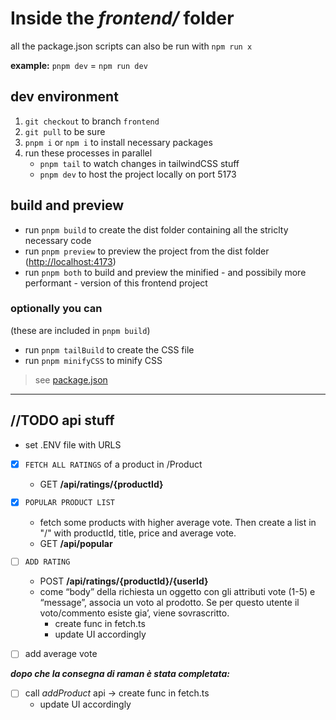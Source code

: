 # Inside the _frontend/_ folder

all the package.json scripts can also be run with `npm run x`

**example:** `pnpm dev` = `npm run dev`

## dev environment

1. `git checkout` to branch `frontend`
2. `git pull` to be sure
3. `pnpm i` or `npm i` to install necessary packages
4. run these processes in parallel
   - `pnpm tail` to watch changes in tailwindCSS stuff
   - `pnpm dev` to host the project locally on port 5173

## build and preview

- run `pnpm build` to create the dist folder containing all the striclty necessary code
- run `pnpm preview` to preview the project from the dist folder (<http://localhost:4173>)
- run `pnpm both` to build and preview the minified - and possibily more performant - version of this frontend project

### optionally you can

(these are included in `pnpm build`)

- run `pnpm tailBuild` to create the CSS file
- run `pnpm minifyCSS` to minify CSS

> see [package.json](/package.json>)

---

## //TODO api stuff

- set .ENV file with URLS
- [x] `FETCH ALL RATINGS` of a product in /Product
  - GET **/api/ratings/{productId}**
- [x] `POPULAR PRODUCT LIST`

  - fetch some products with higher average vote. Then create a list in "/" with productId, title, price and average vote.
  - GET **/api/popular**

- [ ] `ADD RATING`

  - POST **/api/ratings/{productId}/{userId}**
  - come “body” della richiesta un oggetto con gli
    attributi vote (1-5) e “message”, associa un voto al prodotto. Se per questo
    utente il voto/commento esiste gia’, viene sovrascritto.
    - create func in fetch.ts
    - update UI accordingly

- [ ] add average vote

**_dopo che la consegna di raman è stata completata:_**

- [ ] call _addProduct_ api -> create func in fetch.ts
  - update UI accordingly
